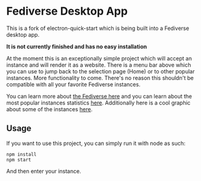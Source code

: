 # Fediverse Desktop App

This is a fork of electron-quick-start which is being built into a Fediverse desktop app.

**It is not currently finished and has no easy installation**

At the moment this is an exceptionally simple project which will accept an instance and will render it as a website. There is a menu bar above which you can use to jump back to the selection page (Home) or to other popular instances. More functionality to come. There's no reason this shouldn't be compatible with all your favorite Fediverse instances.

You can learn more about [the Fediverse here](https://en.wikipedia.org/wiki/Fediverse) and you can learn about the most popular instances statistics [here](https://fediverse.network/). Additionally here is a cool graphic about some of the instances [here](https://fediverse.party/).

## Usage

If you want to use this project, you can simply run it with node as such:

```
npm install
npm start
```

And then enter your instance.

